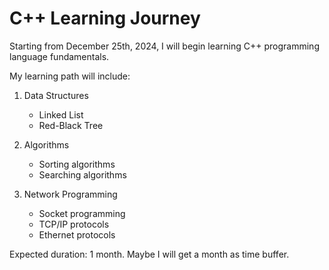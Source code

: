 # C++ Learning Journey

Starting from December 25th, 2024, I will begin learning C++ programming language fundamentals.

My learning path will include:

1. Data Structures
   - Linked List
   - Red-Black Tree

2. Algorithms
   - Sorting algorithms
   - Searching algorithms

3. Network Programming
   - Socket programming
   - TCP/IP protocols
   - Ethernet protocols

Expected duration: 1 month. Maybe I will get a month as time buffer.
